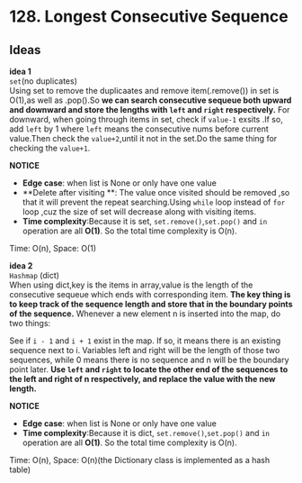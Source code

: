 # 128. Longest Consecutive Sequence       
  

## Ideas  
**idea 1**   
`set`(no duplicates)     
Using set to remove the duplicaates and remove item(.remove()) in set is O(1),as well as .pop().So **we can search consecutive sequeue both upward and downward and store the lengths with `left` and `right` respectively.** For downward, when going through items in set, check if `value-1` exsits .If so, add `left` by 1 where `left` means the consecutive nums before current value.Then check the `value+2`,until it not in the set.Do the same thing for checking the `value+1`.
   

**NOTICE**      
* **Edge case**: when list is None or only have one value      
* **Delete after visiting **: The value once visited should be removed ,so that it will prevent the repeat searching.Using `while` loop instead of `for` loop ,cuz the size of set will decrease along with visiting items.           
* **Time complexity**:Because it is set, `set.remove()`,`set.pop()` and `in` operation are all **O(1)**. So the total time complexity is O(n).            

Time: O(n), Space: O(1)  

**idea 2**   
`Hashmap` (dict)    
When using dict,key is the items in array,value is the length of the consecutive sequeue which ends with corresponding item. 
**The key thing is to keep track of the sequence length and store that in the boundary points of the sequence.**
Whenever a new element n is inserted into the map, do two things:

See if `i - 1` and `i + 1` exist in the map. If so, it means there is an existing sequence next to i. Variables left and right will be the length of those two sequences, while 0 means there is no sequence and n will be the boundary point later. 
**Use `left` and `right` to locate the other end of the sequences to the left and right of n respectively, and replace the value with the new length.**
   

**NOTICE**      
* **Edge case**: when list is None or only have one value        
* **Time complexity**:Because it is dict, `set.remove()`,`set.pop()` and `in` operation are all **O(1)**. So the total time complexity is O(n).            

Time: O(n), Space: O(n)(the Dictionary class is implemented as a hash table)     



